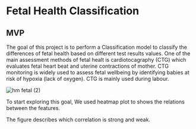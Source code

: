 # Fetal Health Classification
## MVP

The goal of this project is to perform a Classification model to classify the differences of fetal health based on different test results values. One of the main assessment methods of fetal healt is cardiotocagraphy (CTG) which evaluates fetal heart beat and uterine contractions of mother. CTG monitoring is widely used to assess fetal wellbeing by identifying babies at risk of hypoxia (lack of oxygen). CTG is mainly used during labour.

![hm fetal (2)](https://user-images.githubusercontent.com/93079353/146262663-3d8bb65e-c413-4918-a2dc-4c49a2f76894.png)

To start exploring this goal, We used heatmap plot to shows the relations between the features.

The figure describes which correlation is strong and weak. 
